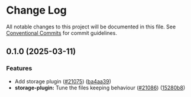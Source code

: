 # Change Log

All notable changes to this project will be documented in this file.
See [Conventional Commits](https://conventionalcommits.org) for commit guidelines.

## 0.1.0 (2025-03-11)


### Features

* Add storage plugin ([#21075](https://github.com/appium/appium/issues/21075)) ([ba4aa39](https://github.com/appium/appium/commit/ba4aa394d1b6676cc29644e7faa3b0590552f303))
* **storage-plugin:** Tune the files keeping behaviour ([#21086](https://github.com/appium/appium/issues/21086)) ([15280b8](https://github.com/appium/appium/commit/15280b80d2af6b3bdf6bf2905472b05b7bca1c1d))
